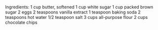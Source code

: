 Ingredients:
1 cup butter, softened
1 cup white sugar
1 cup packed brown sugar
2 eggs
2 teaspoons vanilla extract
1 teaspoon baking soda
2 teaspoons hot water
1/2 teaspoon salt
3 cups all-purpose flour
2 cups chocolate chips